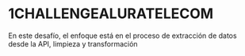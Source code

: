 # 1CHALLENGEALURATELECOM
En este desafío, el enfoque está en el proceso de extracción de datos desde la API, limpieza y transformación
